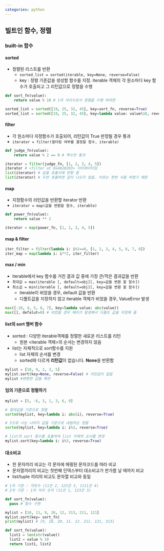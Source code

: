 ```yaml
---
categories: python
---
```



## 빌트인 함수, 정렬

### built-in  함수

#### sorted

* 정렬된 리스트를 반환
  * `sorted_list = sorted(iterable, key=None, reverse=False)`
  * key : 정렬 기준값을 생성할 함수를 지정. iterable 객체의 각 원소마다 key 함수가 호출되고 그 리턴값으로 정렬을 수행

```python
def sort_fn(value):
    return value % 10 # 1의 자리수로서 정렬을 수행 하려면

sorted_list = sorted([19, 25, 32, 45], key=sort_fn, reverse=True)
sorted_list = sorted([19, 25, 32, 45], key=lambda value: value%10, reverse=True)
```

#### filter

* 각 원소마다 지정함수가 호출되어, 리턴값이 True 판정될 경우 통과
* `iterator = filter(필터링 여부를 결정할 함수, iterable)`

```python
def judge_fn(value):
    return value % 2 == 0 # 짝수만 통과

iterator = filter(judge_fn, [1, 2, 3, 4, 5])
iterator # <filter at 0x4020203> 이터레이터임
list(iterator) # 값을 호출시에 반환 함
list(iterator) # 두번 호출하면 값이 나오지 않음. 이유는 한번 사용 하였기 때문
```

#### map

* 지정함수의 리턴값을 반환할 iterator 반환
* `iterator = map(값을 변환할 함수, iterable)`

```python
def power_fn(value):
    return value ** 2

iterator = map(power_fn, [1, 2, 3, 4, 5])
```

#### map & filter

```python
iter_filter = filter(lambda i: i%2==0, [1, 2, 3, 4, 5, 6, 7, 8])
iter_map = map(lambda i: i**2, iter_filter)
```

#### max / min

* iterable에서 key 함수를 거친 결과 값 중에 가장 큰/작은 결과값을 반환
* `최대값 = max(iterable [, default=obj][, key=값을 변환 할 함수])`
* `최소값 = min(iterable [, default=obj][, key=값을 변환 할 함수])`
  * iterable이 비었을 경우, default 값을 반환
  * 디폴트값을 지정하지 않고 iterable 객체가 비었을 경우, ValueError 발생

```python
max([-10, 4, 5, 6, 7], key=lambda value: abs(value))
max([], defalut=0) # 비었을 경우 에러가 발생해서 디폴트 값을 지정해 줌
```

#### list의 sort 멤버 함수

* sorted : 다양한 iterable객체를 정렬한 새로운 리스트를 리턴
  * 원본 <iterable 객체>의 순서는 변경하지 않음
* list는 자체적으로 sort함수를 지원
  * list 자체의 순서를 변경
  * sorted와 다르게 **리턴값**이 없습니다. **None**을 반환함

```python
mylist = [10, 9, 2, 3, 5]
mylist.sort(key=None, reverse=False) # 리턴값이 없음
mylist #변환한 값을 확인
```

#### 임의 기준으로 정렬하기

```python
mylist = [5, -6, 3, 1, 3, 6, 9]

# 절대값을 기준으로 정렬
sorted(mylist, key=lambda i: abs(i), reverse=True)

# 3으로 나눈 나머지 값을 기준으로 내림차순 정렬
sorted(mylist, key=lambda i: i%3, reverse=True)

# list의 sort 함수를 호출하여 list 자체의 순서를 변경
mylist.sort(key=lambda i: i%3, reverse=True)
```

#### 대소비교

* 한 문자끼리 비교는 각 문자에 매핑된 문자코드를 따라 비교
* 문자열끼리의 비교는 첫번째 인덱스부터 대소비교가 판가름 날 때까지 비교
* list/tuple 끼리의 비교도 문자열 비교와 동일

```python
# 1차 기준 : 자릿수 (11은 2, 123은 3, 1111은 4)
# 2차 기준 : 1의 자리 숫자 (11은 1, 123은 3)

def sort_fn(value):
  pass # 함수 구현

mylist = [10, 11, 9, 20, 12, 313, 211, 121]
mylist.sort(key= sort_fn)
print(mylist) # [9, 10, 20, 11. 12. 211. 121, 313]
```

```python
def sort_fn(value):
  list1 = len(str(value))
  list2 = value % 10
  return list1, list2
```
